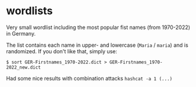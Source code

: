 # wordlists
Very small wordlist including the most popular fist names (from 1970-2022) in Germany.

The list contains each name in upper- and lowercase (```Maria``` / ```maria```) and is randomized.
If you don't like that, simply use:

```plain
$ sort GER-Firstnames_1970-2022.dict > GER-Firstnames_1970-2022_new.dict
```
Had some nice results with combination attacks ```hashcat -a 1 (...)```
